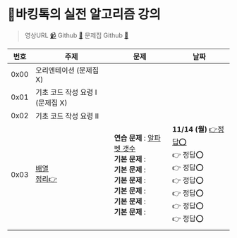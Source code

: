 # 🐶바킹톡의 실전 알고리즘 강의

> 영상URL [📹](https://www.youtube.com/playlist?list=PLtqbFd2VIQv4O6D6l9HcD732hdrnYb6CY)
> Github [🔗](https://github.com/encrypted-def/basic-algo-lecture)
> 문제집 Github [🔗](https://github.com/encrypted-def/basic-algo-lecture/blob/master/workbook.md)

| 번호 | 주제                                                         | 문제                                                         | 날짜                                                         |
| ---- | ------------------------------------------------------------ | ------------------------------------------------------------ | ------------------------------------------------------------ |
| 0x00 | 오리엔테이션 (문제집 X)                                      |                                                              |                                                              |
| 0x01 | 기초 코드 작성 요령 I (문제집 X)                             |                                                              |                                                              |
| 0x02 | 기초 코드 작성 요령 II                                       |                                                              |                                                              |
| 0x03 | [배열](https://www.acmicpc.net/workbook/view/7307)<br />[정리👉](./0x03_array.md) | **연습 문제** : [알파벳 갯수](https://www.acmicpc.net/problem/10808)  <br />**기본 문제** : <br />**기본 문제** : <br />**기본 문제** : <br />**기본 문제** : <br />**기본 문제** : <br />**기본 문제** : <br /> | **11/14 (월)** [👉](../acmicpc/10808/10808.md)[정답⭕](./0x03_10808.py)<br />👉 정답⭕️<br />👉 정답⭕️<br />👉 정답⭕️<br />👉 정답⭕️<br />👉 정답⭕️<br />👉 정답⭕️ |
|      |                                                              |                                                              |                                                              |



